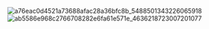 ![a76eac0d4521a73688afac28a36bfc8b_5488501343226065918](https://github.com/user-attachments/assets/a434eacb-54bd-4729-9ad9-24e17c282ede)
![ab5586e968c2766708282e6fa61e571e_4636218723007201077](https://github.com/user-attachments/assets/ff419a57-8a61-45fd-8d68-584ac90fca3b)

